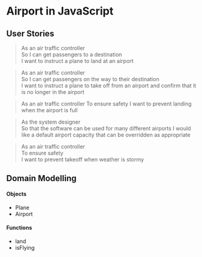 # Airport in JavaScript

User Stories
-------
>As an air traffic controller  
So I can get passengers to a destination  
I want to instruct a plane to land at an airport
>

>As an air traffic controller  
So I can get passengers on the way to their destination  
I want to instruct a plane to take off from an airport and confirm that it is no longer in the airport
>

>As an air traffic controller
To ensure safety
I want to prevent landing when the airport is full
>

>As the system designer  
So that the software can be used for many different airports
I would like a default airport capacity that can be   overridden as appropriate
>

>As an air traffic controller   
To ensure safety   
I want to prevent takeoff when weather is stormy
>

Domain Modelling
------
#### Objects
- Plane
- Airport

#### Functions
- land
- isFlying

